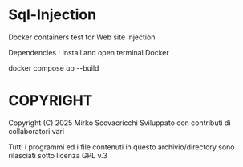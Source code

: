 # Sql-Injection
Docker containers test for Web site injection

Dependencies : Install and open terminal Docker  

docker compose up --build 



COPYRIGHT
=========
					
Copyright (C) 2025  Mirko Scovacricchi 
Sviluppato con contributi di collaboratori vari

Tutti i programmi ed i file contenuti in questo archivio/directory sono rilasciati sotto licenza GPL v.3
